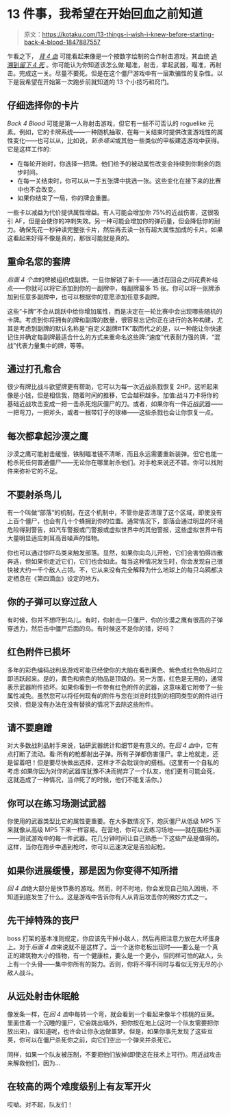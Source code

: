 # 13 件事，我希望在开始回血之前知道

> 原文：<https://kotaku.com/13-things-i-wish-i-knew-before-starting-back-4-blood-1847887557>

乍看之下， [*背 4 血*](https://kotaku.com/two-hours-with-back-4-blood-the-next-big-game-by-left-1847435872) 可能看起来像是一个按数字绘制的合作射击游戏，其血统 [追溯到*留下 4 死*](https://kotaku.com/the-moment-that-sold-me-on-back-4-blood-the-new-shoote-1847874001) 。你可能认为你知道该怎么做:瞄准，射击，拿起武器，瞄准，再射击。完成这一关。尽量不要死。但是在这个僵尸游戏中有一层欺骗性的复杂性。以下是我希望在开始第一次跑步前就知道的 13 个小技巧和窍门。



## 仔细选择你的卡片

*Back 4 Blood* 可能是第一人称射击游戏，但它有一些不可否认的 roguelike 元素。例如，它的卡牌系统——一种随机抽取，在每一关结束时提供改变游戏性的属性变化——也可以从，比如说，*斩杀塔尖*或其他一些类似的甲板建造游戏中获得。它是这样工作的:

*   在每轮开始时，你选择一把牌。他们给予的被动属性改变会持续到你剩余的跑步时间。
*   在每一关结束时，你可以从一手五张牌中挑选一张。这些变化在接下来的比赛中也不会改变。
*   如果你结束了一局，你的牌会重置。

一些卡以减益为代价提供属性增益。有人可能会增加你 75%的近战伤害，这很吸引 AF，但是会使你的冲刺失效。另一种可能会增加你的弹药量，但会降低你的耐力。确保先花一秒钟读完整张卡片，然后再去读一张有超大属性加成的卡片。如果这看起来好得不像是真的，那很可能就是真的。

## 重命名您的套牌

*后面 4 个血*的牌被组织成副牌。一旦你解锁了新卡——通过在回合之间花费补给点——你就可以将它添加到你的一副牌中，每副牌最多 15 张。你可以将一张牌添加到任意多副牌中，也可以根据你的意愿添加任意多副牌。

这些“卡牌”不会从跳跃中给你增加属性，而是决定在一轮比赛中会出现哪些随机的卡牌。考虑到你将拥有的牌和副牌的数量，很容易忘记你正在进行的各种构建，尤其是考虑到副牌的默认名称是“自定义副牌#TK”取而代之的是，以一种能让你快速记住并确定每副牌最适合什么的方式来重命名这些牌:“速度”代表耐力强的牌，“混战”代表力量集中的牌，等等。

## 通过打孔愈合

很少有牌比战斗欲望牌更有帮助，它可以为每一次近战杀戮恢复 2HP。这听起来像是小钱，但是相信我，随着时间的推移，它会越积越多。加值:战斗刀卡将你的基础近战攻击变成一把一击杀死炮灰僵尸的刀。或者，如果你有一件近战武器——一把弯刀，一把斧头，或者一根带钉子的球棒——这些杀戮也会让你恢复一点。

## 每次都拿起沙漠之鹰

沙漠之鹰可能射击缓慢，铁制瞄准镜不清晰，而且永远需要重新装弹。但它也能一枪杀死任何普通僵尸——无论你在哪里射杀他们。对手枪来说还不错。你可以找附件来弥补它的不足。

## 不要射杀鸟儿

有一个叫做“部落”的机制，在这个机制中，不管你是否清理了这个区域，即使没有上百个僵尸，也会有几十个蜂拥到你的位置。通常情况下，部落会通过明显的环境危险得到警告，如汽车警报或门警报或虚拟世界中的其他警报，这些虚拟世界中有大量明显适应刺耳高音噪声的怪物。

你也可以通过惊吓鸟类来触发部落。显然，如果你向鸟儿开枪，它们会害怕得四散奔逃，但如果你走近它们，它们也会如此。每当这种情况发生时，你会发现自己很快被大约一千个敌人占领。不，它从来没有完全解释为什么地球上的每只乌鸦都决定栖息在《第四滴血》设定的地方。

## 你的子弹可以穿过敌人

有时候，你并不想吓到鸟儿。有时，你射击一只僵尸，你的沙漠之鹰有很高的子弹穿透力，然后击中僵尸后面的鸟。有时候这不是你的错，好吗？

## 红色附件已损坏

多年的彩色编码战利品游戏可能已经使你的大脑在看到黄色、紫色或红色物品时立即活跃起来。是的，黄色和紫色的物品是顶级的。另一方面，红色是无用的，通常表示武器附件损坏。如果你看到一件带有红色附件的武器，这意味着它附带了一些属性减免。虽然您可以将任何现有的附件与您在浏览时找到的相同类型的附件进行交换，但是没有办法在没有替换的情况下去除这些附件。

## 请不要磨蹭

对大多数战利品射手来说，钻研武器统计和细节是有意义的。在*回 4 血*中，它有点打断了流动。看:所有的枪都射出子弹。所有子弹都伤害僵尸。拿上枪就走。还是留着吧！但是要尽快做出选择，这样才不会耽误你的搭档。(这里有一个自私的考虑:如果你因为对你的武器库犹豫不决而抛弃了一个队友，他们更有可能会死，这就造成了一种情况，当*你*死了的时候，他们不能复活你。)

## 你可以在练习场测试武器

你使用的武器类型比它的属性更重要。在大多数情况下，炮灰僵尸从低级 MP5 下来就像从高级 MP5 下来一样容易。在营地，你可以去练习场地——就在围栏外面——测试游戏中的每一件武器。花几分钟时间让自己熟悉一下这些产品是值得的。这样，当你在跑步中遇到枪时，你可以迅速决定是否捡起枪。

## 如果你进展缓慢，那是因为你变得不知所措

*回 4 血*绝大部分是快节奏的游戏。然而，时不时地，你会发现自己陷入困境，不知道到底发生了什么。这是游戏中告诉你有人从背后攻击你的微妙方式之一。

## 先干掉特殊的丧尸

boss 打架的基本准则规定，你应该先干掉小敌人，然后再把注意力放在大坏蛋身上。对于*后面 4 血*来说就不是这样了。当一个迷你老板出现时——要么是一个真正的建筑物大小的怪物，有一个健康栏，要么是一个更小，但同样可怕的敌人，头上有一个头骨——集中你所有的努力。否则，你将不得不同时与看似无穷无尽的小敌人战斗。

## 从远处射击休眠舱

像发条一样，在*回 4 血*中每转一个弯，就会看到一个看起来像半个核桃的豆荚。里面住着一个沉睡的僵尸，它会跳出墙外，把你按在地上(这时一个队友需要把你放出来)，谁知道呢，也许会让你永远做噩梦。但是，如果你事先发现了这些豆荚，你可以在僵尸杀死你之前，向它们空出一个弹夹并杀死它。

同样，如果一个队友被压制，不要把他们放掉(即使这在技术上可行)。用近战攻击来解救他们，因为...

## 在较高的两个难度级别上有友军开火

哎呦。对不起，队友们！